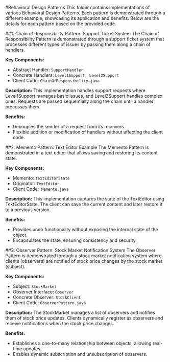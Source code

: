 #Behavioral Design Patterns
This folder contains implementations of various Behavioral Design Patterns. Each pattern is demonstrated through a different example, showcasing its application and benefits. Below are the details for each pattern based on the provided code.

##1. Chain of Responsibility Pattern: Support Ticket System
The Chain of Responsibility Pattern is demonstrated through a support ticket system that processes different types of issues by passing them along a chain of handlers.

**Key Components:**
- Abstract Handler: `SupportHandler`
- Concrete Handlers: `Level1Support, Level2Support`
- Client Code: `ChainOfResponsibility.java`

**Description:**
This implementation handles support requests where Level1Support manages basic issues, and Level2Support handles complex ones. Requests are passed sequentially along the chain until a handler processes them.

**Benefits:**
- Decouples the sender of a request from its receivers.
- Flexible addition or modification of handlers without affecting the client code.

##2. Memento Pattern: Text Editor Example
The Memento Pattern is demonstrated in a text editor that allows saving and restoring its content state.

**Key Components:**
- Memento: `TextEditorState`
- Originator: `TextEditor`
- Client Code:` Memento.java`

**Description:**
This implementation captures the state of the TextEditor using TextEditorState. The client can save the current content and later restore it to a previous version.

**Benefits:**
- Provides undo functionality without exposing the internal state of the object.
- Encapsulates the state, ensuring consistency and security.

##3. Observer Pattern: Stock Market Notification System
The Observer Pattern is demonstrated through a stock market notification system where clients (observers) are notified of stock price changes by the stock market (subject).

**Key Components:**
- Subject: `StockMarket`
- Observer Interface: `Observer`
- Concrete Observer: `StockClient`
- Client Code: `ObserverPattern.java`

**Description:**
The StockMarket manages a list of observers and notifies them of stock price updates. Clients dynamically register as observers and receive notifications when the stock price changes.

**Benefits:**
- Establishes a one-to-many relationship between objects, allowing real-time updates.
- Enables dynamic subscription and unsubscription of observers.